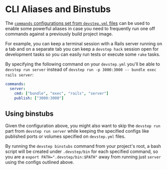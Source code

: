 # CLI Aliases and Binstubs

The [`commands` configurations set from `devstep.yml` files](configuration)
can be used to enable some powerful aliases in case you need to frequently
run one off commands against a previously build project image.

For example, you can keep a terminal session with a Rails server running on a
tab and on a separate tab you can keep a `devstep hack` session open for
development tasks so you can easily run tests or execute some `rake` tasks.

By specifying the following command on your `devstep.yml` you'll be able to
`devstep run server` instead of `devstep run -p 3000:3000 -- bundle exec rails server`:

```yaml
commands:
  server:
    cmd: ["bundle", "exec", "rails", "server"]
    publish: ["3000:3000"]
```

## Using binstubs

Given the configuration above, you might also want to skip the `devstep run`
part from `devstep run server` while keeping the specified configs like published
ports or volumes specified on `devstep.yml` files.

By running the `devstep binstubs` command from your project's root, a bash script
will be created under `.devstep/bin` for each specified command, so you are a `export PATH=".devstep/bin:$PATH"`
away from running just `server` using the configs outlined above.

